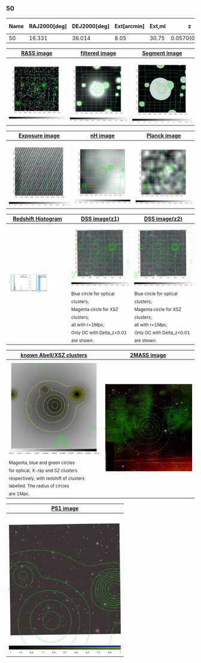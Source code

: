 <div STYLE="page-break-after: always;"></div>

### 50

|Name|RAJ2000[deg]|DEJ2000[deg] |Ext[arcmin]| Ext,ml | z | z_src| C|GC(XSZ,Delta_z<0.01)| GC(OPT,Delta_z<0.01)|GC| R_sig[arcmin] | R500[arcmin] | R500[Mpc]| CRsig[c/s] | CR500[c/s] |L500[1E44 erg/s]|F500[1E-12 erg/s/cm^2]| M500[1E14 Msun]|Tx[keV]|Cnt_sig|Beta|Rc[arcmin]|Comment|Alias|
|---|---|---|---|---|---|------|---|--------|---------|----------|---|---|---|---|---|---|---|---|---|---|---|---|---|---|
|50| 16.331| 36.014| 8.05| 30.75| 0.0570(0.005)| z1,| G| -| -| -| 27.169| 10.594| 0.702| 0.195(0.055)| 0.177(0.050)| 0.236(0.074)| 3.034(0.948)| 1.04(0.17)| 2.23(0.23)| 126.8| 0.532(-0.024+0.047)| 6.289(-0.769+1.006)| -| t393|

|[RASS image](../image/50/50_img.pdf)|[filtered image](../image/50/50_fil.pdf)|[Segment image](../image/50/50_seg.pdf)|
|-------------------|--------------------|-------------------|
| <img src="../image/50/50_img.png" width="300">  | <img src="../image/50/50_fil.png" width="300">   | <img src="../image/50/50_seg.png" width="300">  |

|[Exposure image](../image/50/50_mex.pdf)| [nH image](../image/50/50_nh.pdf)| [Planck image](../image/50/50_p.pdf)|
|-------------------|--------------------|-------------------|
|<img src="../image/50/50_mex.png" width="300">   | <img src="../image/50/50_nh.png" width="300">    | <img src="../image/50/50_p.png" width="300"> |

|[Redshift Histogram](../image/50/50_zg.pdf) | [DSS image(z1)](../image/50/50_dss_z1.pdf)      |  [DSS image(z2)](../image/50/50_dss_z2.pdf)    |
|-------------------|--------------------|-------------------|
|<img src="../image/50/50_zg.png" width="300"> |<img src="../image/50/50_dss_z1.png" width="300"> <sub><br>Blue circle for optical clusters; <br>Magenta circle for XSZ clusters; <br>all with r=1Mpc; <br>Only GC with Delta_z<0.01 are shown. </sub>| <img src="../image/50/50_dss_z2.png" width="300"><sub><br>Blue circle for optical clusters; <br>Magenta circle for XSZ clusters; <br>all with r=1Mpc; <br>Only GC with Delta_z<0.01 are shown. </sub> |

|[known Abell/XSZ clusters](../image/50/50_gc.pdf) | [2MASS image](../image/50/50_2mass.pdf)      |
|-------------------|-------------------|
|<img src=../image/50/50_gc.png width="300"> <br><sub>Magenta, blue and green circles <br>for optical, X-ray and SZ clusters <br>respectively, with redshift of clusters <br>labelled. The radius of circles <br>are 1Mpc.</sub>|<img src="../image/50/50_2mass.png" width="300">  |

|[PS1 image](../image/50/50_ps1.pdf)            |
|-------------------|
| <img src="../image/50/50_ps1.pdf" width="300">  |
